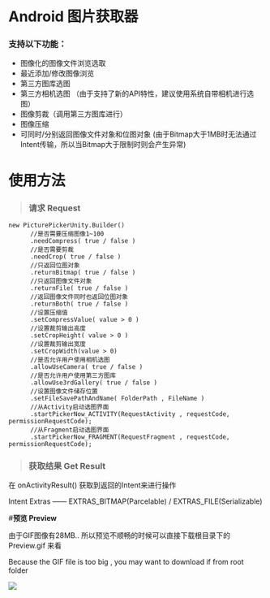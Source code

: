 # Android 图片获取器
### 支持以下功能：
- 图像化的图像文件浏览选取
- 最近添加/修改图像浏览
- 第三方图库选图
- 第三方相机选图 （由于支持了新的API特性，建议使用系统自带相机进行选图）
- 图像剪裁（调用第三方图库进行）
- 图像压缩
- 可同时/分别返回图像文件对象和位图对象 (由于Bitmap大于1MB时无法通过Intent传输，所以当Bitmap大于限制时则会产生异常)

# 使用方法
> ### 请求 Request
```
new PicturePickerUnity.Builder()
      //是否需要压缩图像1~100
      .needCompress( true / false )
      //是否需要剪裁
      .needCrop( true / false )
      //只返回位图对象
      .returnBitmap( true / false )
      //只返回图像文件对象
      .returnFile( true / false )
      //返回图像文件同时也返回位图对象
      .returnBoth( true / false )
      //设置压缩值
      .setCompressValue( value > 0 )
      //设置裁剪输出高度
      .setCropHeight( value > 0 )
      //设置裁剪输出宽度
      .setCropWidth(value > 0)
      //是否允许用户使用相机选图
      .allowUseCamera( true / false )
      //是否允许用户使用第三方图库
      .allowUse3rdGallery( true / false )
      //设置图像文件储存位置
      .setFileSavePathAndName( FolderPath , FileName )
      //从Activity启动选图界面
      .startPickerNow_ACTIVITY(RequestActivity , requestCode, permissionRequestCode);
      //从Fragment启动选图界面
      .startPickerNow_FRAGMENT(RequestFragment , requestCode, permissionRequestCode);
```

> ### 获取结果 Get Result
在 onActivityResult() 获取到返回的Intent来进行操作

<p></p>
Intent Extras —— EXTRAS_BITMAP(Parcelable) / EXTRAS_FILE(Serializable)

#**预览 Preview**

由于GIF图像有28MB.. 所以预览不顺畅的时候可以直接下载根目录下的 Preview.gif 来看

Because the GIF file is too big , you may want to download if from root folder

![](https://github.com/ocwvar/PicturePicker/blob/master/preview.gif)
